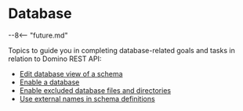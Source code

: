# Database

--8<-- "future.md"

Topics to guide you in completing database-related goals and tasks in relation to Domino REST API:

- [Edit database view of a schema](editviewcolumn.md)
- [Enable a database](enablingadb.md)
- [Enable excluded database files and directories](excludeddb.md)
- [Use external names in schema definitions](externalnames.md)